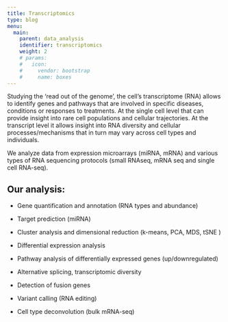 ```yaml
---
title: Transcriptomics
type: blog
menu:
  main:
    parent: data_analysis
    identifier: transcriptomics
    weight: 2
    # params:
    #   icon:
    #     vendor: bootstrap
    #     name: boxes
---
```


Studying the ‘read out of the genome’, the cell’s transcriptome (RNA) allows to identify genes and pathways that are involved in specific diseases, conditions or responses to treatments. At the single cell level that can provide insight into rare cell populations and cellular trajectories. At the transcript level it allows insight into RNA diversity and cellular processes/mechanisms that in turn may vary across cell types and individuals.

We analyze data from expression microarrays (miRNA, mRNA) and various types of RNA sequencing protocols (small RNAseq, mRNA seq and single cell RNA-seq).

## Our analysis:

- Gene quantification and annotation (RNA types and abundance)

- Target prediction (miRNA)

- Cluster analysis and dimensional reduction (k-means, PCA, MDS, tSNE )

- Differential expression analysis

- Pathway analysis of differentially expressed genes (up/downregulated)

- Alternative splicing, transcriptomic diversity

- Detection of fusion genes

- Variant calling (RNA editing)

- Cell type deconvolution (bulk mRNA-seq)